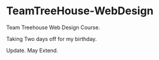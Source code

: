 # TeamTreeHouse-WebDesign
Team Treehouse Web Design Course.

Taking Two days off for my birthday.

Update. May Extend. 
